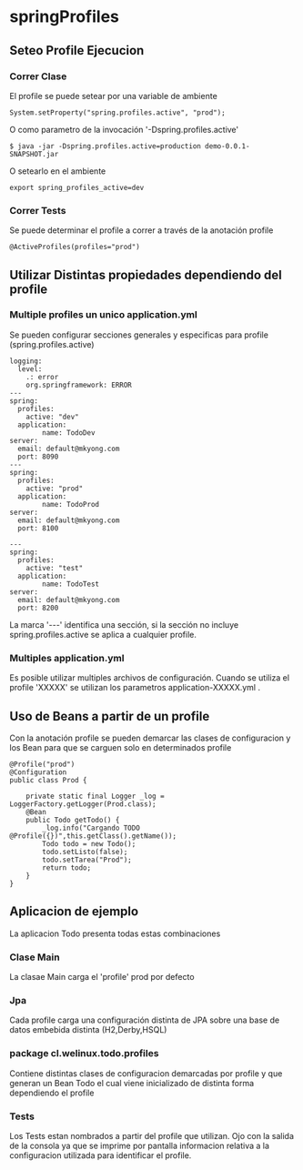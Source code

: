 # springProfiles
## Seteo Profile Ejecucion

### Correr Clase

El profile se puede setear por una variable de ambiente
```
System.setProperty("spring.profiles.active", "prod");
```

O como parametro de la invocación '-Dspring.profiles.active'
```
$ java -jar -Dspring.profiles.active=production demo-0.0.1-SNAPSHOT.jar
```
O setearlo en el ambiente
```
export spring_profiles_active=dev
```

### Correr Tests

Se puede determinar el profile a correr a través de la anotación profile

```
@ActiveProfiles(profiles="prod")
```

## Utilizar Distintas propiedades dependiendo del profile

### Multiple profiles un unico application.yml

Se pueden configurar secciones generales y especificas para profile (spring.profiles.active)
```
logging:
  level:
    .: error
    org.springframework: ERROR
---
spring:
  profiles:
    active: "dev"
  application:
        name: TodoDev
server:
  email: default@mkyong.com
  port: 8090
---
spring:
  profiles:
    active: "prod"
  application:
        name: TodoProd
server:
  email: default@mkyong.com
  port: 8100
  
---
spring:
  profiles:
    active: "test"
  application:
        name: TodoTest
server:
  email: default@mkyong.com
  port: 8200
```

La marca '---' identifica una sección, si la sección no incluye spring.profiles.active se aplica a cualquier profile.

### Multiples application.yml

Es posible utilizar multiples archivos de configuración. Cuando se utiliza el profile 'XXXXX' se utilizan los parametros application-XXXXX.yml . 

## Uso de Beans a partir de un profile

Con la anotación profile se pueden demarcar las clases de configuracion y los Bean para que se carguen solo en determinados profile

```
@Profile("prod")
@Configuration
public class Prod {
	
	private static final Logger _log = LoggerFactory.getLogger(Prod.class); 
	@Bean
	public Todo getTodo() {
		_log.info("Cargando TODO @Profile({})",this.getClass().getName());
		Todo todo = new Todo();
		todo.setListo(false);
		todo.setTarea("Prod");
		return todo;
	}
}
```

## Aplicacion de ejemplo

La aplicacion Todo presenta todas estas combinaciones

### Clase Main

La clasae Main carga el 'profile' prod por defecto

### Jpa

Cada profile carga una configuración distinta de JPA sobre una base de datos embebida distinta (H2,Derby,HSQL)

### package cl.welinux.todo.profiles

Contiene distintas clases de configuracion demarcadas por profile y que generan un Bean Todo el cual viene inicializado de distinta forma dependiendo el profile

### Tests

Los Tests estan nombrados a partir del profile que utilizan. Ojo con la salida de la consola ya que se imprime por pantalla informacion relativa a la configuracion utilizada para identificar el profile.
